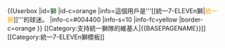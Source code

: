 {{Userbox
  |id=<span style= color:#004400>獅</span>
  |id-c=orange
  |info=這個用戶是'''[[統一7-ELEVEn獅|<span style= color:orange>統一獅</span>]]'''的球迷。
  |info-c=#004400
  |info-s=10
  |info-fc=yellow
  |border-c=orange
}}
<includeonly>[[Category:支持統一獅隊的維基人|{{BASEPAGENAME}}]]</includeonly>
<noinclude>[[Category:統一7-ELEVEn獅模板‎]]</noinclude>